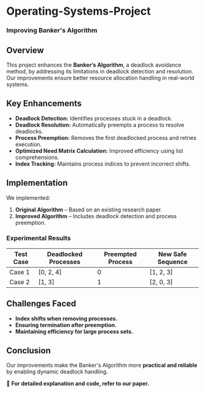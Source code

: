 # Operating-Systems-Project

### Improving Banker's Algorithm  

## Overview  
This project enhances the **Banker’s Algorithm**, a deadlock avoidance method, by addressing its limitations in deadlock detection and resolution. Our improvements ensure better resource allocation handling in real-world systems.  

## Key Enhancements  
- **Deadlock Detection:** Identifies processes stuck in a deadlock.  
- **Deadlock Resolution:** Automatically preempts a process to resolve deadlocks.  
- **Process Preemption:** Removes the first deadlocked process and retries execution.  
- **Optimized Need Matrix Calculation:** Improved efficiency using list comprehensions.  
- **Index Tracking:** Maintains process indices to prevent incorrect shifts.  

## Implementation  
We implemented:  
1. **Original Algorithm** – Based on an existing research paper.  
2. **Improved Algorithm** – Includes deadlock detection and process preemption.  

### Experimental Results  
| Test Case | Deadlocked Processes | Preempted Process | New Safe Sequence |  
|-----------|----------------------|-------------------|--------------------|  
| Case 1    | [0, 2, 4]            | 0                 | [1, 2, 3]          |  
| Case 2    | [1, 3]               | 1                 | [2, 0, 3]          |  

## Challenges Faced  
- **Index shifts when removing processes.**  
- **Ensuring termination after preemption.**  
- **Maintaining efficiency for large process sets.**  

## Conclusion  
Our improvements make the Banker's Algorithm more **practical and reliable** by enabling dynamic deadlock handling.  

📄 **For detailed explanation and code, refer to our paper.**  
